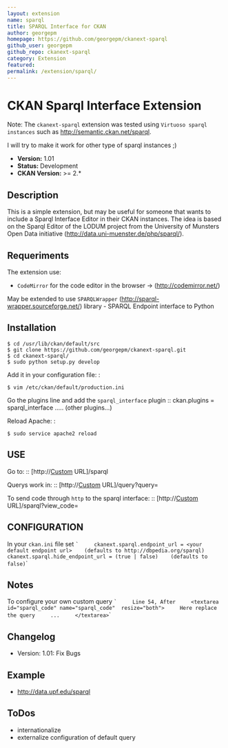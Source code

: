 ```yaml
---
layout: extension
name: sparql
title: SPARQL Interface for CKAN
author: georgepm
homepage: https://github.com/georgepm/ckanext-sparql
github_user: georgepm
github_repo: ckanext-sparql
category: Extension
featured: 
permalink: /extension/sparql/
---
```



CKAN Sparql Interface Extension
===============================

Note: The `ckanext-sparql` extension was tested using `Virtuoso sparql instances` such as <http://semantic.ckan.net/sparql>.

I will try to make it work for other type of sparql instances ;)

-   **Version:** 1.01
-   **Status:** Development
-   **CKAN Version:** \>= 2.\*

Description
-----------

This is a simple extension, but may be useful for someone that wants to include a Sparql Interface Editor in their CKAN instances. The idea is based on the Sparql Editor of the LODUM project from the University of Munsters Open Data initiative (<http://data.uni-muenster.de/php/sparql/>).

Requeriments
------------

The extension use:

-   `CodeMirror` for the code editor in the browser -\> (<http://codemirror.net/>)

May be extended to use `SPARQLWrapper` (<http://sparql-wrapper.sourceforge.net/>) library - SPARQL Endpoint interface to Python

Installation
------------

    $ cd /usr/lib/ckan/default/src
    $ git clone https://github.com/georgepm/ckanext-sparql.git
    $ cd ckanext-sparql/
    $ sudo python setup.py develop

Add it in your configuration file: :

    $ vim /etc/ckan/default/production.ini

Go the plugins line and add the `sparql_interface` plugin :: ckan.plugins = sparql\_interface ..... (other plugins...)

Reload Apache: :

    $ sudo service apache2 reload

USE
---

Go to: :: [http://[Custom](http://[Custom) URL]/sparql

Querys work in: :: [http://[Custom](http://[Custom) URL]/query?query=

To send code through `http` to the sparql interface: :: [http://[Custom](http://[Custom) URL]/sparql?view\_code=

CONFIGURATION
-------------

In your `ckan.ini` file set `` `     ckanext.sparql.endpoint_url = <your default endpoint url>    (defaults to http://dbpedia.org/sparql)     ckanext.sparql.hide_endpoint_url = (true | false)    (defaults to false) ``\`

Notes
-----

To configure your own custom query `` `     Line 54, After     <textarea id="sparql_code" name="sparql_code"  resize="both">     Here replace the query     ...     </textarea> ``\`

Changelog
---------

-   Version: 1.01: Fix Bugs

Example
-------

-   <http://data.upf.edu/sparql>

ToDos
-----

-   internationalize
-   externalize configuration of default query


